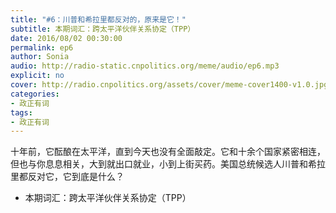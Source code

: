```yaml
---
title: "#6：川普和希拉里都反对的，原来是它！"
subtitle: 本期词汇：跨太平洋伙伴关系协定（TPP）
date: 2016/08/02 00:30:00
permalink: ep6
author: Sonia
audio: http://radio-static.cnpolitics.org/meme/audio/ep6.mp3
explicit: no
cover: http://radio.cnpolitics.org/assets/cover/meme-cover1400-v1.0.jpg
categories:
- 政正有词
tags:
- 政正有词
---
```


十年前，它酝酿在太平洋，直到今天也没有全面敲定。它和十余个国家紧密相连，但也与你息息相关，大到就出口就业，小到上街买药。美国总统候选人川普和希拉里都反对它，它到底是什么？

- 本期词汇：跨太平洋伙伴关系协定（TPP）
